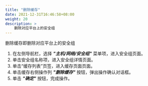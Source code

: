 ```yaml
---
title: "删除缓存"
date: 2021-12-31T16:46:58+08:00
weight: 20
description: >
    删除对应平台上的安全组
---
```


删除缓存即删除对应平台上的安全组


1. 在左侧导航栏，选择 **_"主机/网络/安全组"_** 菜单项，进入安全组页面。
2. 单击安全组名称项，进入安全组详情页面。
2. 单击“缓存列表”页签，进入缓存页面页面。
3. 单击缓存右侧操作列 **_"删除缓存"_** 按钮，弹出操作确认对话框。
4. 单击 **_"确定"_** 按钮，完成操作。